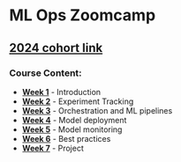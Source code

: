 # ML Ops Zoomcamp
## [2024 cohort link](https://github.com/DataTalksClub/mlops-zoomcamp/tree/main/cohorts/2024)
### Course Content:
* **[Week 1](https://github.com/TylerJSimpson/ml_ops_zoomcamp/tree/main/w1_intro)** - Introduction
* **[Week 2](https://github.com/TylerJSimpson/ml_ops_zoomcamp/tree/main/w2_experiment_tracking)** - Experiment Tracking
* **[Week 3](https://github.com/TylerJSimpson/ml_ops_zoomcamp/tree/main/w3_orchestration)** - Orchestration and ML pipelines
* **[Week 4](https://github.com/TylerJSimpson/ml_ops_zoomcamp/tree/main/w4_deployment)** - Model deployment
* **[Week 5](https://github.com/TylerJSimpson/ml_ops_zoomcamp/tree/main/w5_monitoring)** - Model monitoring
* **[Week 6](https://github.com/TylerJSimpson/ml_ops_zoomcamp/tree/main/w6_best_practices)** - Best practices
* **[Week 7](https://github.com/TylerJSimpson/ml_ops_zoomcamp/tree/main/w7_project)** - Project